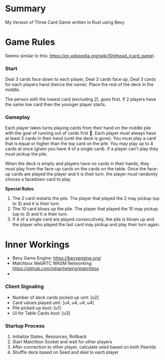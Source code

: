 # Summary

My Version of Three Card Game written in Rust using Bevy

# Game Rules

Seems similar to this: https://en.wikipedia.org/wiki/Shithead_(card_game)

### Start

Deal 3 cards face down to each player, Deal 3 cards face up, Deal 3 cards for each players hand (hence the name). Place the rest of the deck in the middle.

The person with the lowest card (excluding 2), goes first. If 2 players have the same low card then the younger player starts.

### Gameplay

Each player takes turns playing cards from their hand on the middle pile with the goal of running out of cards first 🥇. Each player must always have at least 3 cards in their hand (until the deck is gone). You must play a card that is equal or higher than the top card on the pile. You may play up to 4 cards at once (given you have 4 of a single card). If a player can't play they must pickup the pile.

When the deck is empty and players have no cards in their hands, they must play from the face-up cards on the cards on the table. Once the face-up cards are played the player and it is their turn, the player must randomly choose a facedown card to play.

**Special Rules**:

1. The 2 card restarts the pile. The player that played the 2 may pickup (up to 3) and it is their turn.
2. The 10 card blows up the pile. The player that played the 10 may pickup (up to 3) and it is their turn.
3. If 4 of a single card are played consecutively, the pile is blown up and the player who played the last card may pickup and play their turn again.

# Inner Workings

- Bevy Game Engine: https://bevyengine.org/
- Matchbox WebRTC WASM Networking: https://github.com/johanhelsing/matchbox
- 

### Client Signaling

- Number of deck cards picked up uint: [u2]
- Card values played uint: [u4, u4, u4, u4]
- Pile picked up bool: [u1]
- UI for Table Cards bool: [u3]

### Startup Process

1. Initialize States, Resources, Rollback
2. Start Matchbox Socket and wait for other players
3. After connection to other player, calculate seed based on both PeerIds
4. Shuffle deck based on Seed and deal to each player
